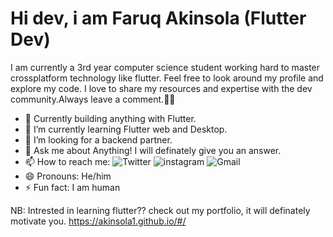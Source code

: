 # Hi dev, i am Faruq Akinsola (Flutter Dev)
I am currently a 3rd year computer science student working hard to master crossplatform technology like flutter.
Feel free to look around my profile and explore my code. I love to share my resources and expertise with the dev community.Always leave a comment.🤗🙃

- 🔭 Currently building anything with Flutter.  
- 🌱 I’m currently learning Flutter web and Desktop. 
- 🤔 I’m looking for a backend partner.
- 💬 Ask me about Anything! I will definately give you an answer.
- 📫 How to reach me: 
![Twitter](https://img.shields.io/badge/Twitter-000000?style=for-the-badge&logo=Twitter&logoColor=blue)
![instagram](https://img.shields.io/badge/Instagram-000000?style=for-the-badge&logo=Instagram&logoColor=light-red)
![Gmail](https://img.shields.io/badge/Gmail-000000?style=for-the-badge&logo=Gmail&logoColor=green)
- 😄 Pronouns: He/him
- ⚡ Fun fact: I am human


NB: Intrested in learning flutter?? check out my portfolio, it will definately motivate you. https://akinsola1.github.io/#/
